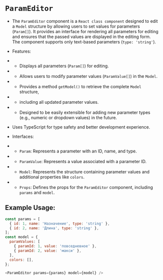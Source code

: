 # `ParamEditor`

- The `ParamEditor` component is a `React class component` designed to edit a `Model` structure by allowing users to set values for parameters (`Param[]`). It provides an interface for rendering all parameters for editing and ensures that the passed values are displayed in the editing form. The component supports only text-based parameters (`type: 'string'`).

- Features:
- - Displays all parameters (`Param[]`) for editing.
- - Allows users to modify parameter values (`ParamValue[]`) in the `Model`.
- - Provides a method `getModel()` to retrieve the complete `Model` structure,
- - including all updated parameter values.
- - Designed to be easily extensible for adding new parameter types (e.g., numeric or dropdown values) in the future.

- Uses TypeScript for type safety and better development experience.

- Interfaces:
- - `Param`: Represents a parameter with an ID, name, and type.
- - `ParamValue`: Represents a value associated with a parameter ID.
- - `Model`: Represents the structure containing parameter values and additional properties like `colors`.
- - `Props`: Defines the props for the `ParamEditor` component, including `params` and `model`.

## Example Usage:

```javascript
const params = [
  { id: 1, name: 'Назначение', type: 'string' },
  { id: 2, name: 'Длина', type: 'string' },
];
const model = {
  paramValues: [
    { paramId: 1, value: 'повседневное' },
    { paramId: 2, value: 'макси' },
  ],
  colors: [],
};
```

```javascript
<ParamEditor params={params} model={model} />
```
